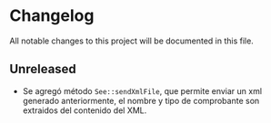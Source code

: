 # Changelog
All notable changes to this project will be documented in this file.

## Unreleased

- Se agregó método `See::sendXmlFile`, que permite enviar un xml generado anteriormente,
 el nombre y tipo de comprobante son extraidos del contenido del XML.
 

